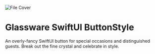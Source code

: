 ![File Cover](https://res.cloudinary.com/dewmpixcd/image/upload/v1731959701/github/glassbutton_j5v3ye.jpg)

# Glassware SwiftUI ButtonStyle

An overly-fancy SwiftUI button for special occasions and distinguished guests. Break out the fine crystal and celebrate in style.
